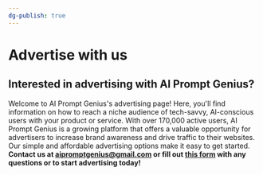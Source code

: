 ```yaml
---
dg-publish: true
---
```


# Advertise with us
## Interested in advertising with AI Prompt Genius?

Welcome to AI Prompt Genius's advertising page! Here, you'll find information on how to reach a niche audience of tech-savvy, AI-conscious users with your product or service. With over 170,000 active users, AI Prompt Genius is a growing platform that offers a valuable opportunity for advertisers to increase brand awareness and drive traffic to their websites. Our simple and affordable advertising options make it easy to get started. **Contact us at [aipromptgenius@gmail.com](mailto:aipromptgenius@gmail.com)  or fill out [this form](https://tally.so/r/mVjpza) with any questions or to start advertising today!**